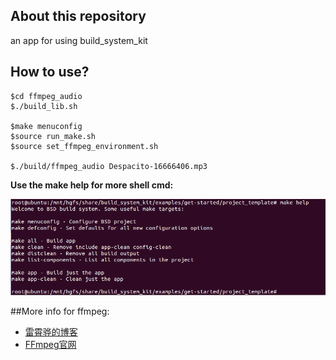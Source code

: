 ## About this repository
an app for using build_system_kit



## How to use?

	$cd ffmpeg_audio
    $./build_lib.sh
    
    $make menuconfig
    $source run_make.sh
    $source set_ffmpeg_environment.sh

    $./build/ffmpeg_audio Despacito-16666406.mp3
    
   
**Use the make help for more shell cmd:**

![](make_help.png)


##More info for ffmpeg:
- [雷霄骅的博客](https://blog.csdn.net/leixiaohua1020)
- [FFmpeg官网](http://ffmpeg.org/documentation.html)
   

    


 


  